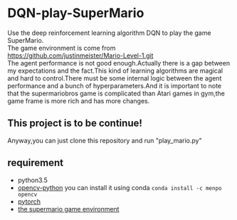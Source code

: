 # DQN-play-SuperMario
Use the deep reinforcement learning algorithm DQN to play the game SuperMario.  
The game environment is come from https://github.com/justinmeister/Mario-Level-1.git  
The agent performance is not good enough.Actually there is a gap between my expectations and the fact.This kind of learning algorithms are magical and hard to control.There must be some internal logic between the agent performance and a bunch of hyperparameters.And it is important to note that the supermariobros game is complicated than Atari games in gym,the game frame is more rich and has more changes. 
## This project is to be continue!
Anyway,you can just clone this repository and run "play_mario.py"
## requirement
* python3.5
* [opencv-python](https://stackoverflow.com/questions/23119413/how-do-i-install-python-opencv-through-conda)
you can install it using conda
 `conda install -c menpo opencv` 
* [pytorch](http://pytorch.org/)
* [the supermario game environment](https://github.com/justinmeister/Mario-Level-1.git)
